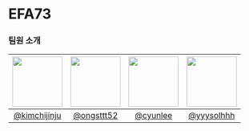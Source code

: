 # EFA73
### 팀원 소개

| <a href=https://github.com/kimchijinju><img src="https://avatars.githubusercontent.com/u/85796402?v=4" width=100px/> | <a href=https://github.com/ongsttt52><img src="https://avatars.githubusercontent.com/u/177156866?v=4" width=100px/> | <a href=https://github.com/cyunlee><img src="https://avatars.githubusercontent.com/u/66191139?v=4" width=100px/> | <a href=https://github.com/yyysolhhh><img src="https://avatars.githubusercontent.com/u/70841430?v=4" width=100px/> |
| :-: | :-: | :-: | :-: |
| [@kimchijinju](https://github.com/kimchijinju) | [@ongsttt52](https://github.com/ongsttt52) | [@cyunlee](https://github.com/cyunlee) | [@yyysolhhh](https://github.com/yyysolhhh) |
